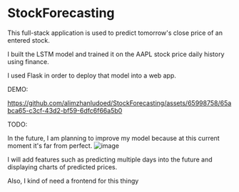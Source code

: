 # StockForecasting

This full-stack application is used to predict tomorrow's close price of an entered stock.

I built the LSTM model and trained it on the AAPL stock price daily history using finance.

I used Flask in order to deploy that model into a web app.

DEMO:


https://github.com/alimzhanludoed/StockForecasting/assets/65998758/65abca65-c3cf-43d2-bf59-6dfc6f66a5b0



TODO:

In the future, I am planning to improve my model because at this current moment it's far from perfect.
![image](https://github.com/alimzhanludoed/StockForecasting/assets/65998758/bfd7fd5c-8a98-4421-9be6-efa3f3f6bc6f)

I will add features such as predicting multiple days into the future and displaying charts of predicted prices.

Also, I kind of need a frontend for this thingy
